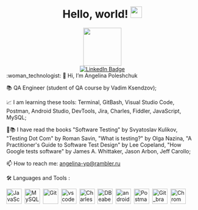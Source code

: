 <h1 align="center">
 Hello, world!
  <img src="https://media.giphy.com/media/hvRJCLFzcasrR4ia7z/giphy.gif" width="30px"/>
</h1>

<div id="header" align="center">
  <img src="https://media.giphy.com/media/765ccrAiB0g9z6EApL/giphy.gif" width="100"/>
</div>
<div id="badges" align="center">
  <a href="https://www.linkedin.com/in/angelina-poleshchuk/">
    <img src="https://img.shields.io/badge/LinkedIn-blue?style=for-the-badge&logo=linkedin&logoColor=white" alt="LinkedIn Badge"/>
  </a>
</div>
:woman_technologist:
👋 Hi, I’m Angelina Poleshchuk


📚 QA Engineer (student of QA course by Vadim Ksendzov);

📈 I am learning these tools: Terminal, GitBash, Visual Studio Code, Postman, Android Studio, DevTools, Jira, Charles, Fiddler, JavaScript, MySQL;

👀📚 I have read the books
"Software Testing" by Svyatoslav Kulikov, 
"Testing Dot Com" by Roman Savin,
"What is testing?" by Olga Nazina,
"A Practitioner's Guide to Software Test Design" by Lee Copeland,
"How Google tests software" by  James A. Whittaker, Jason Arbon, Jeff Carollo;

📫 How to reach me: angelina-yp@rambler.ru

:hammer_and_wrench: Languages and Tools :
<div>
  <img src="https://user-images.githubusercontent.com/104057573/214549300-0558168f-aea0-4589-816f-53e648fe0607.png" title="JavaScript" alt="JavaScript" width="40" height="40"/>&nbsp;
  <img src="https://user-images.githubusercontent.com/104057573/214549659-407136cf-da42-4450-a574-89ba3c8e24d0.png" title="MySQL"  alt="MySQL" width="40" height="40"/>&nbsp;
  <img src="https://user-images.githubusercontent.com/104057573/216163737-a2d9c368-48fc-462f-81cf-2cbdd874b1da.png" title="Git" **alt="Git" width="40" height="40"/>&nbsp;
  <img src="https://user-images.githubusercontent.com/104057573/214549974-abd22781-5752-4951-8b8b-cc6974fc289b.png" title="vscode" **alt="vscode" width="40" height="40"/>&nbsp;
  <img src="https://user-images.githubusercontent.com/104057573/214408031-f65ea4ec-396f-43d1-bb59-caee797d2395.png" title="Charles" **alt="Charles" width="40" height="40"/>&nbsp;
  <img src="https://user-images.githubusercontent.com/104057573/214412693-e934a58b-f2f5-42a8-b475-418b251e5250.png" title="DBeaber" **alt="DBeaber" width="40" height="40"/>&nbsp;
  <img src="https://user-images.githubusercontent.com/104057573/214548410-47d5cdb9-a9e5-416d-82a9-4e9dc3a5298f.png" title="android_studio" **alt="android_studio" width="40" height="40"/>&nbsp;
  <img src="https://user-images.githubusercontent.com/104057573/216164182-ec219f7a-67eb-40ed-97f0-2748c7c3e6fc.png" title="Postman" **alt="Postman" width="40" height="40"/>&nbsp;
   <img src="https://user-images.githubusercontent.com/104057573/216164286-4d7b77ad-2ddd-4e63-b688-74224d1fa325.png" title="Git_branch" **alt="Git_branch" width="40" height="40"/>&nbsp;
   <img src="https://user-images.githubusercontent.com/104057573/216164704-d40ae7c5-070e-4afa-8240-7d976a7db58b.png" title="Chrom" **alt="Chrom" width="40" height="40"/>&nbsp;
</div>


